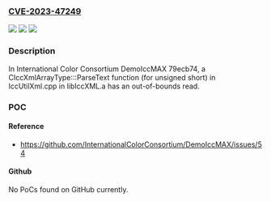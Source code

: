 ### [CVE-2023-47249](https://cve.mitre.org/cgi-bin/cvename.cgi?name=CVE-2023-47249)
![](https://img.shields.io/static/v1?label=Product&message=n%2Fa&color=blue)
![](https://img.shields.io/static/v1?label=Version&message=n%2Fa&color=blue)
![](https://img.shields.io/static/v1?label=Vulnerability&message=n%2Fa&color=brighgreen)

### Description

In International Color Consortium DemoIccMAX 79ecb74, a CIccXmlArrayType:::ParseText function (for unsigned short) in IccUtilXml.cpp in libIccXML.a has an out-of-bounds read.

### POC

#### Reference
- https://github.com/InternationalColorConsortium/DemoIccMAX/issues/54

#### Github
No PoCs found on GitHub currently.

